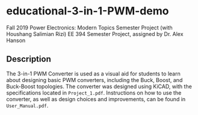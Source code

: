# educational-3-in-1-PWM-demo
Fall 2019 Power Electronics: Modern Topics Semester Project (with Houshang Salimian Rizi)
EE 394 Semester Project, assigned by Dr. Alex Hanson

## Description
The 3-in-1 PWM Converter is used as a visual aid for students to learn about designing basic PWM converters, including the Buck, Boost, and Buck-Boost topologies.
The converter was designed using KiCAD, with the specifications located in `Project_1.pdf`.
Instructions on how to use the converter, as well as design choices and improvements, can be found in `User_Manual.pdf`.

